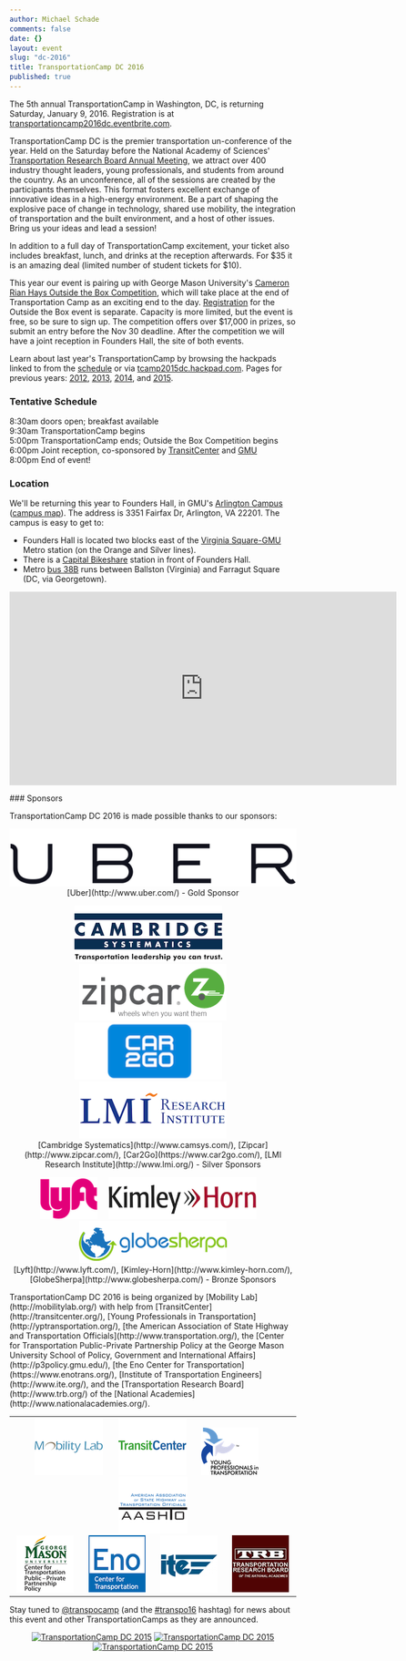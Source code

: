 ```yaml
---
author: Michael Schade
comments: false
date: {}
layout: event
slug: "dc-2016"
title: TransportationCamp DC 2016
published: true
---
```

The 5th annual TransportationCamp in Washington, DC, is returning Saturday, January 9, 2016.
Registration is at [transportationcamp2016dc.eventbrite.com](https://transportationcamp2016dc.eventbrite.com).

TransportationCamp DC is the premier transportation un-conference of the year.
Held on the Saturday before the National Academy of Sciences' [Transportation Research Board Annual Meeting](http://www.trb.org/AnnualMeeting/), we
attract over 400 industry thought leaders, young professionals, and students from around the country.
As an unconference, all of the sessions are created by the participants themselves.
This format fosters excellent exchange of innovative ideas in a high-energy environment.
Be a part of shaping the explosive pace of change in technology, shared use mobility, the integration of transportation and the built environment,
and a host of other issues.
Bring us your ideas and lead a session!

In addition to a full day of TransportationCamp excitement, your ticket also includes breakfast, lunch, and drinks at the reception afterwards.
For $35 it is an amazing deal (limited number of student tickets for $10).

This year our event is pairing up with George Mason University's [Cameron Rian Hays Outside the Box Competition](http://outsidethebox.gmu.edu/),
which will take place at the end of Transportation Camp as an exciting end to the day.
[Registration](https://www.eventbrite.com/e/2016-hays-outside-the-box-conference-tickets-19211319574) for the Outside the Box event is separate.
Capacity is more limited, but the event is free, so be sure to sign up.
The competition offers over $17,000 in prizes, so submit an entry before the Nov 30 deadline.
After the competition we will have a joint reception in Founders Hall, the site of both events.

Learn about last year's TransportationCamp by browsing the hackpads linked to from the
[schedule](http://transportationcamp.org/events/dc-2015/schedule.html) or via [tcamp2015dc.hackpad.com](https://tcamp2015dc.hackpad.com/).
Pages for previous years: [2012](http://transportationcamp.org/events/dc/), [2013](http://transportationcamp.org/events/dc-2013/),
[2014](http://transportationcamp.org/events/dc-2014/), and [2015](http://transportationcamp.org/events/dc-2015/).

### Tentative Schedule

8:30am doors open; breakfast available<br>
9:30am TransportationCamp begins<br>
5:00pm TransportationCamp ends; Outside the Box Competition begins<br>
6:00pm Joint reception, co-sponsored by [TransitCenter](http://transitcenter.org/) and [GMU](http://p3policy.gmu.edu/)<br>
8:00pm End of event!

### Location

We'll be returning this year to Founders Hall, in GMU's [Arlington Campus](http://arlington.gmu.edu/) ([campus map](http://info.gmu.edu/Maps/ArlingtonMap15.pdf)).
The address is 3351 Fairfax Dr, Arlington, VA 22201. The campus is easy to get to:

  * Founders Hall is located two blocks east of the [Virginia Square-GMU](http://www.wmata.com/rail/station_detail.cfm?station_id=98) Metro station (on the Orange and Silver lines).
  * There is a [Capital Bikeshare](http://www.capitalbikeshare.com/) station in front of Founders Hall.
  * Metro [bus 38B](http://www.wmata.com/bus/timetables/view.cfm?line=12) runs between Ballston (Virginia) and Farragut Square (DC, via Georgetown).

<iframe align=center src="https://www.google.com/maps/embed?pb=!1m18!1m12!1m3!1d1552.8558231973786!2d-77.10089523808!3d38.88483864213981!2m3!1f0!2f0!3f0!3m2!1i1024!2i768!4f13.1!3m3!1m2!1s0x89b7b6828ba038d9%3A0xdc8b8bb98b169604!2sGeorge+Mason+University-Arlington+Campus!5e0!3m2!1sen!2sus!4v1412725299805" width="680" height="340" frameborder="0" style="border:0"></iframe>
<p></p>
### Sponsors

TransportationCamp DC 2016 is made possible thanks to our sponsors:
<p align=center >
<img src="logo-uber.png"><br>
[Uber](http://www.uber.com/) - Gold Sponsor
</p>
<p align=center >
<img width=260 height=100 src="logo-camsys.png"> &nbsp;&nbsp;&nbsp; <img width=260 height=100 src="logo-zipcar.png"><br>
<img width=260 height=100 src="logo-car2go.png"> &nbsp;&nbsp;&nbsp; <img width=260 height=100 src="logo-lmi.png"><br>
[Cambridge Systematics](http://www.camsys.com/), [Zipcar](http://www.zipcar.com/), [Car2Go](https://www.car2go.com/), [LMI Research Institute](http://www.lmi.org/) - Silver Sponsors
</p>
<p align=center >
<img src="logo-lyft.png"> &nbsp;&nbsp;&nbsp; <img src="logo-kimleyhorn.png"> &nbsp;&nbsp;&nbsp; <img src="logo-globesherpa.png"><br>
[Lyft](http://www.lyft.com/), [Kimley-Horn](http://www.kimley-horn.com/), [GlobeSherpa](http://www.globesherpa.com/) - Bronze Sponsors
</p>
TransportationCamp DC 2016 is being organized by [Mobility Lab](http://mobilitylab.org/) with help from  
[TransitCenter](http://transitcenter.org/),
[Young Professionals in Transportation](http://yptransportation.org/),
[the American Association of State Highway and Transportation Officials](http://www.transportation.org/),
the [Center for Transportation Public-Private Partnership Policy at the George Mason University School of Policy, Government and International Affairs](http://p3policy.gmu.edu/),
[the Eno Center for Transportation](https://www.enotrans.org/),
[Institute of Transportation Engineers](http://www.ite.org/), and
the [Transportation Research Board](http://www.trb.org/) of the [National Academies](http://www.nationalacademies.org/).

<table cellpadding=0 cellspacing=0 border=0 width=100% >
<tr><td width=100% align=center valign=middle >
<img src="logo-mobilitylab120x100.png"> &nbsp;&nbsp;&nbsp;&nbsp;&nbsp;
<img src="logo-transitcenter.png"> &nbsp;&nbsp;&nbsp;&nbsp;&nbsp;
<img src="logo-ypt.png"> &nbsp;&nbsp;&nbsp;&nbsp;&nbsp;
<img src="logo-aashto120x100.png"><br>
<img src="logo-gmuctpppp.png"> &nbsp;&nbsp;&nbsp;&nbsp;&nbsp;
<img src="logo-eno.png"> &nbsp;&nbsp;&nbsp;&nbsp;&nbsp;
<img src="logo-ite.png"> &nbsp;&nbsp;&nbsp;&nbsp;&nbsp;
<img src="logo-trb.png">
</td></tr>
</table>

Stay tuned to [@transpocamp](https://twitter.com/transpocamp) (and the [#transpo16](https://twitter.com/search?q=%23transpo16) hashtag)
for news about this event and other TransportationCamps as they are announced.

<p align=center>
<a href="https://www.flickr.com/photos/mvjantzen/15662555003/" title="TransportationCamp DC 2015"><img src="https://farm8.staticflickr.com/7496/15662555003_46ee1c9fa6_m.jpg" width="198" height="132" alt="TransportationCamp DC 2015"></a>
<a href="https://www.flickr.com/photos/mvjantzen/15663480523/" title="The Board"><img src="https://farm9.staticflickr.com/8641/15663480523_4180b79746_m.jpg" width="198" height="132" alt="TransportationCamp DC 2015"></a>
<a href="https://www.flickr.com/photos/mvjantzen/16281595951/" title="Founders Hall"><img src="https://farm8.staticflickr.com/7512/16281595951_b0d6039a92_m.jpg" width="198" height="132" alt="TransportationCamp DC 2015"></a>
